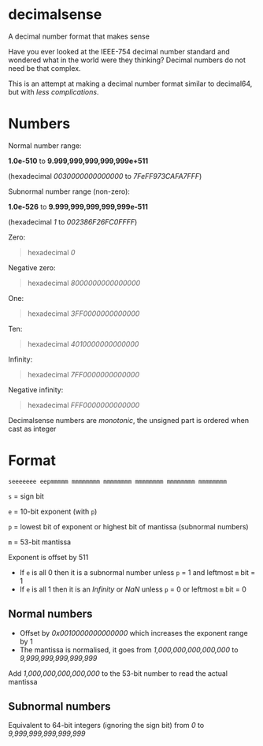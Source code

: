 # decimalsense
A decimal number format that makes sense

Have you ever looked at the IEEE-754 decimal number standard and wondered what in the world were they thinking?
Decimal numbers do not need be that complex.

This is an attempt at making a decimal number format similar to decimal64, but with _less complications_.

Numbers
=======

Normal number range:

**1.0e-510** to **9.999,999,999,999,999e+511**

(hexadecimal _0030000000000000_ to _7FeFF973CAFA7FFF_)

Subnormal number range (non-zero):

**1.0e-526** to **9.999,999,999,999,999e-511**

(hexadecimal _1_ to _002386F26FC0FFFF_)

Zero:

> hexadecimal _0_

Negative zero:

> hexadecimal _8000000000000000_

One:

> hexadecimal _3FF0000000000000_

Ten:

> hexadecimal _4010000000000000_

Infinity:

> hexadecimal _7FF0000000000000_

Negative infinity:

> hexadecimal _FFF0000000000000_

Decimalsense numbers are _monotonic_, the unsigned part is ordered when cast as integer

Format
======

~~~
seeeeeee eepmmmmm mmmmmmmm mmmmmmmm mmmmmmmm mmmmmmmm mmmmmmmm
~~~

   `s` = sign bit
   
   `e` = 10-bit exponent (with `p`)
   
   `p` = lowest bit of exponent or highest bit of mantissa (subnormal numbers)
   
   `m` = 53-bit mantissa
   
Exponent is offset by 511

 * If `e` is all 0 then it is a subnormal number unless `p` = 1 and leftmost `m` bit = 1
 * If `e` is all 1 then it is an _Infinity_ or _NaN_ unless `p` = 0 or leftmost `m` bit = 0
 
Normal numbers
--------------

 * Offset by _0x0010000000000000_ which increases the exponent range by 1
 * The mantissa is normalised, it goes from _1,000,000,000,000,000_ to _9,999,999,999,999,999_

Add _1,000,000,000,000,000_ to the 53-bit number to read the actual mantissa
 
Subnormal numbers
-----------------

 Equivalent to 64-bit integers (ignoring the sign bit) from _0_ to _9,999,999,999,999,999_
